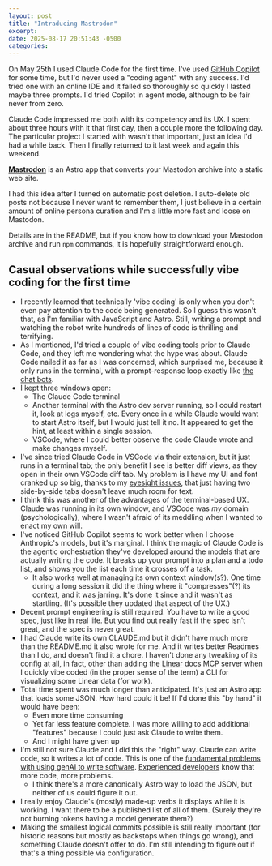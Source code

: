 ```yaml
---
layout: post
title: "Intraducing Mastrodon"
excerpt: 
date: 2025-08-17 20:51:43 -0500
categories: 
---
```


On May 25th I used Claude Code for the first time. I've used [GitHub Copilot](/2024/07/09/my-mostly-positive-experience-with-github-copilot/) for some time, but I'd never used a "coding agent" with any success. I'd tried one with an online IDE and it failed so thoroughly so quickly I lasted maybe three prompts. I'd tried Copilot in agent mode, although to be fair never from zero.

Claude Code impressed me both with its competency and its UX. I spent about three hours with it that first day, then a couple more the following day. The particular project I started with wasn't that important, just an idea I'd had a while back. Then I finally returned to it last week and again this weekend.

**[Mastrodon](https://github.com/dealingwith/mastrodon)** is an Astro app that converts your Mastodon archive into a static web site.

I had this idea after I turned on automatic post deletion. I auto-delete old posts not because I never want to remember them, I just believe in a certain amount of online persona curation and I'm a little more fast and loose on Mastodon.

Details are in the README, but if you know how to download your Mastodon archive and run `npm` commands, it is hopefully straightforward enough.

## Casual observations while successfully vibe coding for the first time

- I recently learned that technically 'vibe coding' is only when you don't even pay attention to the code being generated. So I guess this wasn't that, as I'm familiar with JavaScript and Astro. Still, writing a prompt and watching the robot write hundreds of lines of code is thrilling and terrifying.
- As I mentioned, I'd tried a couple of vibe coding tools prior to Claude Code, and they left me wondering what the hype was about. Claude Code nailed it as far as I was concerned, which surprised me, because it only runs in the terminal, with a prompt-response loop exactly like [the chat bots](/2025/07/13/the-tyranny-of-ai-is-not-ai-itself-it-is-the-lazy-rushed-product-designers-with-no-imagination-or-sense-of-craft/).
- I kept three windows open:
  - The Claude Code terminal
  - Another terminal with the Astro dev server running, so I could restart it, look at logs myself, etc. Every once in a while Claude would want to start Astro itself, but I would just tell it no. It appeared to get the hint, at least within a single session.
  - VSCode, where I could better observe the code Claude wrote and make changes myself.
- I've since tried Claude Code in VSCode via their extension, but it just runs in a terminal tab; the only benefit I see is better diff views, as they open in their own VSCode diff tab. My problem is I have my UI and font cranked up so big, thanks to my [eyesight issues](/2025/08/12/my-eyes/), that just having two side-by-side tabs doesn't leave much room for text.
- I think this was another of the advantages of the terminal-based UX. Claude was running in its own window, and VSCode was _my_ domain (psychologically), where I wasn't afraid of its meddling when I wanted to enact my own will.
- I've noticed GitHub Copilot seems to work better when I choose Anthropic's models, but it's marginal. I think the magic of Claude Code is the agentic orchestration they've developed around the models that are actually writing the code. It breaks up your prompt into a plan and a todo list, and shows you the list each time it crosses off a task.
  - It also works well at managing its own context window(s?). One time during a long session it did the thing where it "compresses"(?) its context, and it was jarring. It's done it since and it wasn't as startling. (It's possible they updated that aspect of the UX.)
- Decent prompt engineering is still required. You have to write a good spec, just like in real life. But you find out really fast if the spec isn't great, and the spec is never great.
- I had Claude write its own CLAUDE.md but it didn't have much more than the README.md it also wrote for me. And it writes better Readmes than I do, and doesn't find it a chore. I haven't done any tweaking of its config at all, in fact, other than adding the [Linear](https://linear.app) docs MCP server when I quickly vibe coded (in the proper sense of the term) a CLI for visualizing some Linear data (for work).
- Total time spent was much longer than anticipated. It's just an Astro app that loads some JSON. How hard could it be! If I'd done this "by hand" it would have been:
  - Even more time consuming
  - Yet far less feature complete. I was more willing to add additional "features" because I could just ask Claude to write them.
  - And I might have given up
- I'm still not sure Claude and I did this the "right" way. Claude can write code, so it writes a lot of code. This is one of the [fundamental problems with using genAI to write software](/2024/06/30/you-might-think-using-ai-in-your-business-will-save-you-time-and-development-cost-but-youd-be-wrong/). [Experienced developers](/2022/12/08/the-defining-trait-of-a-senior-software-engineer/) know that more code, more problems.
  - I think there's a more canonically Astro way to load the JSON, but neither of us could figure it out.
- I really enjoy Claude's (mostly) made-up verbs it displays while it is working. I want there to be a published list of all of them. (Surely they're not burning tokens having a model generate them?)
- Making the smallest logical commits possible is still really important (for historic reasons but mostly as backstops when things go wrong), and something Claude doesn't offer to do. I'm still intending to figure out if that's a thing possible via configuration.